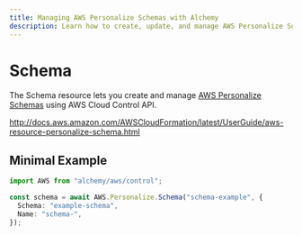 ```yaml
---
title: Managing AWS Personalize Schemas with Alchemy
description: Learn how to create, update, and manage AWS Personalize Schemas using Alchemy Cloud Control.
---
```


# Schema

The Schema resource lets you create and manage [AWS Personalize Schemas](https://docs.aws.amazon.com/personalize/latest/userguide/) using AWS Cloud Control API.

http://docs.aws.amazon.com/AWSCloudFormation/latest/UserGuide/aws-resource-personalize-schema.html

## Minimal Example

```ts
import AWS from "alchemy/aws/control";

const schema = await AWS.Personalize.Schema("schema-example", {
  Schema: "example-schema",
  Name: "schema-",
});
```

